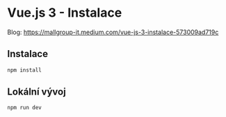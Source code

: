 # Vue.js 3 - Instalace

Blog: <https://mallgroup-it.medium.com/vue-js-3-instalace-573009ad719c>

## Instalace

```sh
npm install
```

## Lokální vývoj

```sh
npm run dev
```

